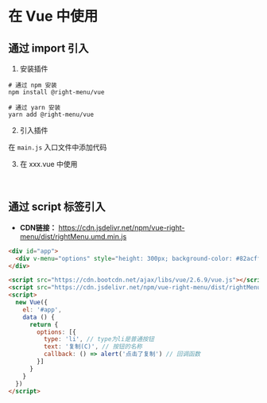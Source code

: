 
# 在 Vue 中使用

## 通过 import 引入

1. 安装插件

```shell
# 通过 npm 安装
npm install @right-menu/vue

# 通过 yarn 安装
yarn add @right-menu/vue
```

2. 引入插件

在 `main.js` 入口文件中添加代码

<RecoDemo :collapse="true">
  <template slot="code-vue2.x">
    <<< @/usage/vue/vue2.js
  </template>
  <template slot="code-vue3.x">
    <<< @/usage/vue/vue3.js
  </template>
</RecoDemo>


3. 在 xxx.vue 中使用

<RecoDemo :collapse="true">
  <template slot="code-指令组件">
    <<< @/usage/vue/directive.vue
  </template>
</RecoDemo>


  <!-- <template slot="code-普通组件">
    @/usage/vue/abstract.vue
  </template> -->

<br />

## 通过 script 标签引入

- **CDN链接：** https://cdn.jsdelivr.net/npm/vue-right-menu/dist/rightMenu.umd.min.js

```html
<div id="app">
  <div v-menu="options" style="height: 300px; background-color: #82acff"></div>
</div>

<script src="https://cdn.bootcdn.net/ajax/libs/vue/2.6.9/vue.js"></script>
<script src="https://cdn.jsdelivr.net/npm/vue-right-menu/dist/rightMenu.umd.min.js"></script>
<script>
  new Vue({
    el: '#app',
    data () {
      return {
        options: [{
          type: 'li', // type为li是普通按钮
          text: '复制(C)', // 按钮的名称
          callback: () => alert('点击了复制') // 回调函数
        }]
      }
    }
  })
</script>
```
